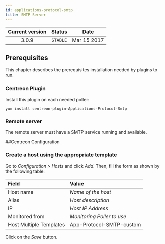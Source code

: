 ```yaml
---
id: applications-protocol-smtp
title: SMTP Server
---
```


| Current version | Status | Date |
| :-: | :-: | :-: |
| 3.0.9 | `STABLE` | Mar 15 2017 |

## Prerequisites

This chapter describes the prerequisites installation needed by plugins to run.

### Centreon Plugin

Install this plugin on each needed poller:

``` shell
yum install centreon-plugin-Applications-Protocol-Smtp
```

### Remote server

The remote server must have a SMTP service running and available.

\#\#Centreon Configuration

### Create a host using the appropriate template

Go to *Configuration \> Hosts* and click *Add*. Then, fill the form as shown by
the following table:

| Field                                   | Value                      |
| :-------------------------------------- | :------------------------- |
| Host name                               | *Name of the host*         |
| Alias                                   | *Host description*         |
| IP                                      | *Host IP Address*          |
| Monitored from                          | *Monitoring Poller to use* |
| Host Multiple Templates                 | App-Protocol-SMTP-custom   |

Click on the *Save* button.

